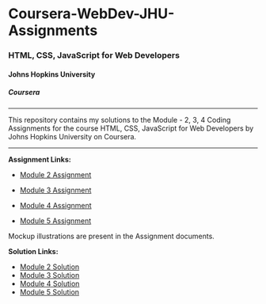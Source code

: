 # Coursera-WebDev-JHU-Assignments

### HTML, CSS, JavaScript for Web Developers
#### Johns Hopkins University
##### Coursera
---
This repository contains my solutions to the Module - 2, 3, 4 Coding Assignments for the course HTML, CSS, JavaScript for Web Developers by Johns Hopkins University on Coursera. 

---
**Assignment Links:**

- [Module 2 Assignment](http://goo.gl/4Blt4G)

- [Module 3 Assignment](http://bit.ly/1mKZzJ5)

- [Module 4 Assignment](http://bit.ly/21StgWz)

- [Module 5 Assignment](http://bit.ly/1UWgPJ1)

Mockup illustrations are present in the Assignment documents.


**Solution Links:**

- [Module 2 Solution](https://github.com/AAyyoooo/WEBDEVELOPMENMTJHU.github.io/blob/4f4457d7ca9b6414de8905573914cfe36b9c92af/module-2-solution/index.html)
- [Module 3 Solution](http://faheemzunjani.github.io/Coursera-WebDev-JHU-Assignments/module-3-solution/index.html)
- [Module 4 Solution](http://faheemzunjani.github.io/Coursera-WebDev-JHU-Assignments/module-4-solution/index.html)
- [Module 5 Solution](http://faheemzunjani.github.io/Coursera-WebDev-JHU-Assignments/module-5-solution/index.html)


